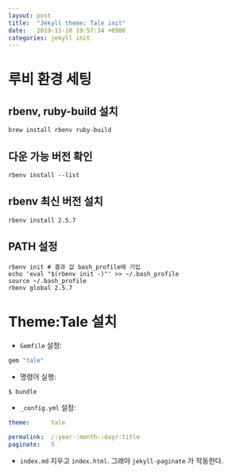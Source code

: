 ```yaml
---
layout: post
title:  "Jekyll theme: Tale init"
date:   2019-11-10 19:57:34 +0900
categories: jekyll init
---
```


# 루비 환경 세팅

## rbenv, ruby-build 설치

```
brew install rbenv ruby-build
```
## 다운 가능 버전 확인

```
rbenv install --list
```

## rbenv 최신 버전 설치

```
rbenv install 2.5.7
```

## PATH 설정

```
rbenv init # 결과 값 bash_profile에 기입
echo 'eval "$(rbenv init -)"' >> ~/.bash_profile
source ~/.bash_profile
rbenv global 2.5.7
```

# Theme:Tale 설치
* `Gemfile` 설정:

```ruby
gem "tale"
```

* 명령어 실행:

```bash
$ bundle
```

* `_config.yml` 설정:

```yaml
theme:      tale

permalink:  /:year-:month-:day/:title
paginate:   5
```

* `index.md` 지우고 `index.html`. 그래야 `jekyll-paginate` 가 작동한다.

